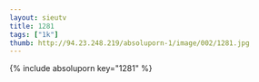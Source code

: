 ```yaml
--- 
layout: sieutv
title: 1281
tags: ["1k"]
thumb: http://94.23.248.219/absoluporn-1/image/002/1281.jpg
---
```

{% include absoluporn key="1281" %} 
